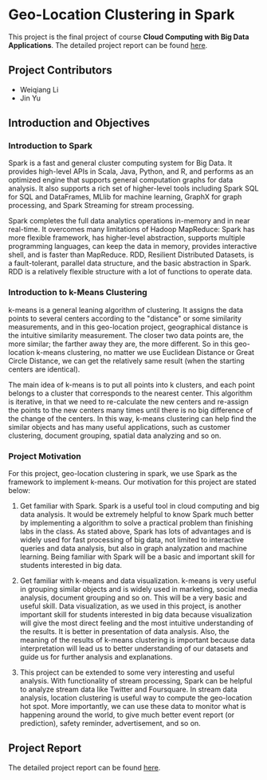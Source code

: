 # Geo-Location Clustering in Spark

This project is the final project of course **Cloud Computing with Big Data Applications**. The detailed project report can be found [here](https://github.com/bambrow/geo-location-clustering/blob/master/project_report_github.pdf).

## Project Contributors
- Weiqiang Li
- Jin Yu

## Introduction and Objectives
### Introduction to Spark
Spark is a fast and general cluster computing system for Big Data. It provides high-level APIs in Scala, Java, Python, and R, and performs as an optimized engine that supports general computation graphs for data analysis. It also supports a rich set of higher-level tools including Spark SQL for SQL and DataFrames, MLlib for machine learning, GraphX for graph processing, and Spark Streaming for stream processing.

Spark completes the full data analytics operations in-memory and in near real-time. It overcomes many limitations of Hadoop MapReduce: Spark has more flexible framework, has higher-level abstraction, supports multiple programming languages, can keep the data in memory, provides interactive shell, and is faster than MapReduce. RDD, Resilient Distributed Datasets, is a fault-tolerant, parallel data structure, and the basic abstraction in Spark. RDD is a relatively flexible structure with a lot of functions to operate data.

### Introduction to k-Means Clustering
k-means is a general leaning algorithm of clustering. It assigns the data points to several centers according to the "distance" or some similarity measurements, and in this geo-location project, geographical distance is the intuitive similarity measurement. The closer two data points are, the more similar; the farther away they are, the more different. So in this geo-location k-means clustering, no matter we use Euclidean Distance or Great Circle Distance, we can get the relatively same result (when the starting centers are identical).

The main idea of k-means is to put all points into k clusters, and each point belongs to a cluster that corresponds to the nearest center. This algorithm is iterative, in that we need to re-calculate the new centers and re-assign the points to the new centers many times until there is no big difference of the change of the centers. In this way, k-means clustering can help find the similar objects and has many useful applications, such as customer clustering, document grouping, spatial data analyzing and so on.

### Project Motivation
For this project, geo-location clustering in spark, we use Spark as the framework to implement k-means. Our motivation for this project are stated below:

1. Get familiar with Spark. Spark is a useful tool in cloud computing and big data analysis. It would be extremely helpful to know Spark much better by implementing a algorithm to solve a practical problem than finishing labs in the class. As stated above, Spark has lots of advantages and is widely used for fast processing of big data, not limited to interactive queries and data analysis, but also in graph analyzation and machine learning. Being familiar with Spark will be a basic and important skill for students interested in big data.

2. Get familiar with k-means and data visualization. k-means is very useful in grouping similar objects and is widely used in marketing, social media analysis, document grouping and so on. This will be a very basic and useful skill. Data visualization, as we used in this project, is another important skill for students interested in big data because visualization will give the most direct feeling and the most intuitive understanding of the results. It is better in presentation of data analysis. Also, the meaning of the results of k-means clustering is important because data interpretation will lead us to better understanding of our datasets and guide us for further analysis and explanations.

3. This project can be extended to some very interesting and useful analysis. With functionality of stream processing, Spark can be helpful to analyze stream data like Twitter and Foursquare. In stream data analysis, location clustering is useful way to compute the geo-location hot spot. More importantly, we can use these data to monitor what is happening around the world, to give much better event report (or prediction), safety reminder, advertisement, and so on.

## Project Report
The detailed project report can be found [here](https://github.com/bambrow/geo-location-clustering/blob/master/project_report_github.pdf).
